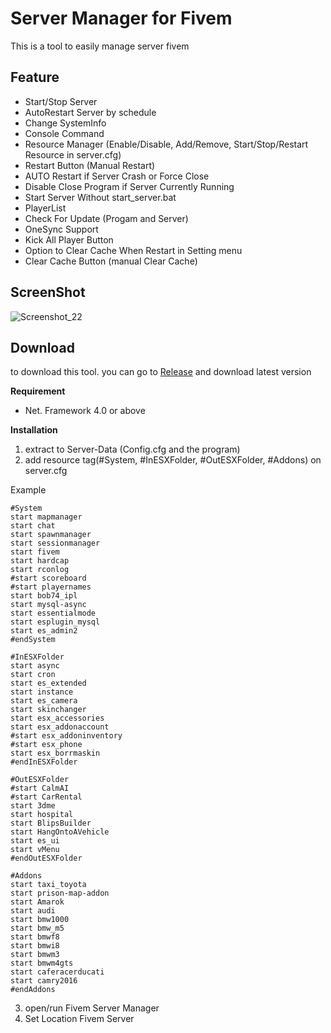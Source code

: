 # Server Manager for Fivem
This is a tool to easily manage server fivem

## Feature
- Start/Stop Server
- AutoRestart Server by schedule
- Change SystemInfo
- Console Command
- Resource Manager (Enable/Disable, Add/Remove, Start/Stop/Restart Resource in server.cfg)
- Restart Button (Manual Restart)
- AUTO Restart if Server Crash or Force Close
- Disable Close Program if Server Currently Running
- Start Server Without start_server.bat
- PlayerList
- Check For Update (Progam and Server)
- OneSync Support
- Kick All Player Button
- Option to Clear Cache When Restart in Setting menu
- Clear Cache Button (manual Clear Cache)


## ScreenShot
![Screenshot_22](https://user-images.githubusercontent.com/30838114/59372624-20f18c80-8d72-11e9-8884-4cbeeaea69e8.png)


## Download
to download this tool. you can go to [Release](https://github.com/Oky12/FivemServerManager/releases) and download latest version

**Requirement**
- Net. Framework 4.0 or above


**Installation**
1. extract to Server-Data (Config.cfg and the program)
2. add resource tag(#System,  #InESXFolder, #OutESXFolder, #Addons) on server.cfg

Example
```
#System
start mapmanager
start chat
start spawnmanager
start sessionmanager
start fivem
start hardcap
start rconlog
#start scoreboard
#start playernames
start bob74_ipl
start mysql-async
start essentialmode
start esplugin_mysql
start es_admin2
#endSystem

#InESXFolder
start async
start cron
start es_extended
start instance
start es_camera
start skinchanger
start esx_accessories
start esx_addonaccount
#start esx_addoninventory
#start esx_phone
start esx_borrmaskin
#endInESXFolder

#OutESXFolder
#start CalmAI
#start CarRental
start 3dme
start hospital
start BlipsBuilder
start HangOntoAVehicle
start es_ui
start vMenu
#endOutESXFolder

#Addons
start taxi_toyota
start prison-map-addon
start Amarok
start audi
start bmw1000
start bmw_m5
start bmwf8
start bmwi8
start bmwm3
start bmwm4gts
start caferacerducati
start camry2016
#endAddons
```
3. open/run Fivem Server Manager
4. Set Location Fivem Server
